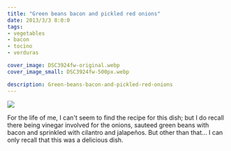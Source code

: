 ```yaml
---
title: "Green beans bacon and pickled red onions"
date: 2013/3/3 8:0:0
tags: 
- vegetables
- bacon
- tocino
- verduras

cover_image: DSC3924fw-original.webp
cover_image_small: DSC3924fw-500px.webp

description: Green-beans-bacon-and-pickled-red-onions
---
```



[![](DSC3924fw-800px.webp)](DSC3924fw-original.webp)
  

For the life of me, I can't seem to find the recipe for this dish; but I do recall there being vinegar involved for the onions, sauteed green beans with bacon and sprinkled with cilantro and jalapeños. But other than that... I can only recall that this was a delicious dish.
